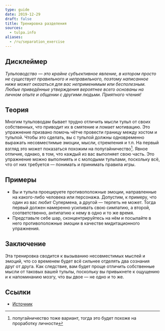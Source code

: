 ```yaml
---
type: guide
date: 2019-12-29
draft: false
title: Тренировка разделения
sources:
  - tulpa.info
aliases:
  - /ru/separation_exercise
---
```

## Дисклеймер
_Тульповодство — это крайне субъективное явление, в котором просто не существует правильного и неправильного, поэтому написанное ниже может оказаться для вас неприменимым или бесполезным. Любые приведённые утверждения вероятнее всего основаны на личном опыте и общении с другими людьми. Приятного чтения!_

## Теория
Многим тульповодам бывает трудно отличить мысли тульп от своих собственных, что приводит их в смятение и ломает мотивацию. Это упражнение призвано помочь чётче провести границу между хостом и тульпой. Чтобы это сделать, вы с тульпой должны одновременно выражать несовместимые эмоции, мысли, стремления и т.п. На первый взгляд это может показаться похожим на попугайничество[^1]. Явное отличие, однако, в том, что каждый из вас выполняет свою часть. Это упражнение можно выполниять и с молодыми тульпами, поскольку всё, что от них требуется — понимать и принимать правила игры.

## Примеры
* Вы и тульпа проецируете противоположные эмоции, направленные на какого-либо человека или персонажа. Допустим, к примеру, что один из вас любит Супермена, а другой — терпеть не может. Тогда первый должен намеренно усиливать свою симпатию, а второй, соответственно, антипатию к нему в одно и то же время.
* Представьте себе шар, сконцентрируйтесь на нём и посылайте в него противоположные эмоции в качестве мидитационного упражнения.

## Заключение
Эта тренировка сводится к вызыванию несовместимых мыслей и эмоций, что со временем будет всё сильнее отделять два сознания друг от друга. Как следствие, вам будет проще отличить собственные мысли от таковых вашей тульпы, поскольку вы привыкнете к ощущению и к напоминанию мозгу, что вы двое — не одно и то же.

## Ссылки
* [Источник](https://community.tulpa.info/thread-misc-separation-exercise)

[^1]: попугайничество тоже вариант, тогда это будет похоже на проработку личности
